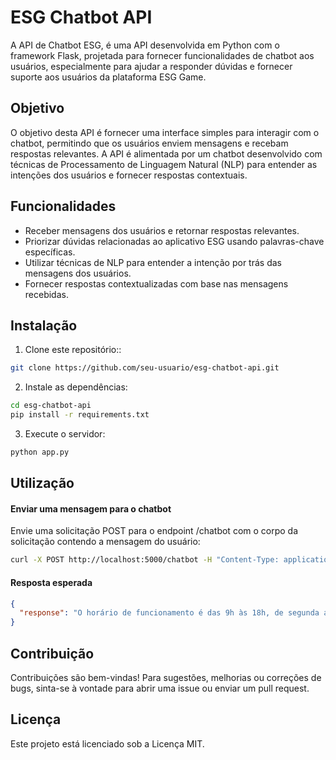 # ESG Chatbot API

A API de Chatbot ESG, é uma API desenvolvida em Python com o framework Flask, projetada para fornecer funcionalidades de chatbot aos usuários, especialmente para ajudar a responder dúvidas e fornecer suporte aos usuários da  plataforma ESG Game.

## Objetivo

O objetivo desta API é fornecer uma interface simples para interagir com o chatbot, permitindo que os usuários enviem mensagens e recebam respostas relevantes. A API é alimentada por um chatbot desenvolvido com técnicas de Processamento de Linguagem Natural (NLP) para entender as intenções dos usuários e fornecer respostas contextuais.

## Funcionalidades

- Receber mensagens dos usuários e retornar respostas relevantes.
- Priorizar dúvidas relacionadas ao aplicativo ESG usando palavras-chave específicas.
- Utilizar técnicas de NLP para entender a intenção por trás das mensagens dos usuários.
- Fornecer respostas contextualizadas com base nas mensagens recebidas.

## Instalação

1. Clone este repositório::

```bash
git clone https://github.com/seu-usuario/esg-chatbot-api.git

```

2. Instale as dependências:

```bash
cd esg-chatbot-api
pip install -r requirements.txt

```

3. Execute o servidor:

```bash
python app.py

```

## Utilização
#### Enviar uma mensagem para o chatbot
Envie uma solicitação POST para o endpoint /chatbot com o corpo da solicitação contendo a mensagem do usuário:

```bash
curl -X POST http://localhost:5000/chatbot -H "Content-Type: application/json" -d '{"message": "Qual é o horário de funcionamento?"}'


```

#### Resposta esperada
```json
{
  "response": "O horário de funcionamento é das 9h às 18h, de segunda a sexta-feira."
}

```

## Contribuição
Contribuições são bem-vindas! Para sugestões, melhorias ou correções de bugs, sinta-se à vontade para abrir uma issue ou enviar um pull request.

## Licença
Este projeto está licenciado sob a Licença MIT.
